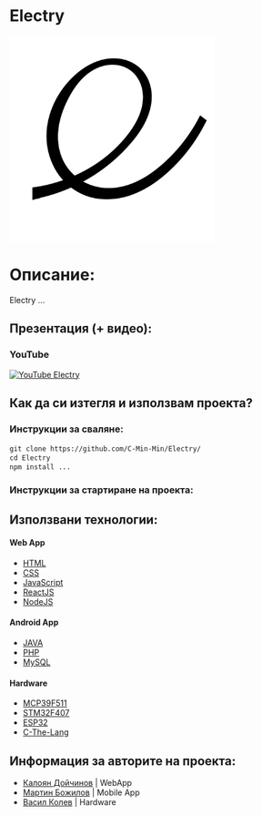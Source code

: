 # Electry
<img src="/assets/images/electry_logo.png" width="360">

# Описание:
Electry ...
## Презентация (+ видео):
### YouTube
[![YouTube Electry](https://i.ytimg.com/vi/[INSERT_ID]/maxresdefault.jpg)](https://www.youtube.com/watch?v=[INSERT_ID])

## Как да си изтегля и използвам проекта?

### Инструкции за сваляне:

```
git clone https://github.com/C-Min-Min/Electry/
cd Electry
npm install ...
```

### Инструкции за стартиране на проекта:



## Използвани технологии:

#### Web App
* [HTML](https://html.com/)
* [CSS](https://www.w3.org/Style/CSS/Overview.en.html)
* [JavaScript](https://www.javascript.com/)
* [ReactJS](https://reactjs.org/)
* [NodeJS](https://nodejs.org/)
#### Android App
* [JAVA](https://www.java.com/)
* [PHP](https://www.php.net/)
* [MySQL](https://www.mysql.com/)
#### Hardware
* [MCP39F511](http://ww1.microchip.com/downloads/en/DeviceDoc/20005393B.pdf)
* [STM32F407](https://www.st.com/en/microcontrollers-microprocessors/stm32f407-417.html)
* [ESP32](https://www.espressif.com/en/products/socs/esp32)
* [C-The-Lang](https://port70.net/~nsz/c/c11/n1570.html)

## Информация за авторите на проекта:

* [Калоян Дойчинов](https://kaloyan.tech) | WebApp
* [Мартин Божилов](https://github.com/TechXTT) | Mobile App
* [Васил Колев](https://github.com/AvatarBg111) | Hardware
